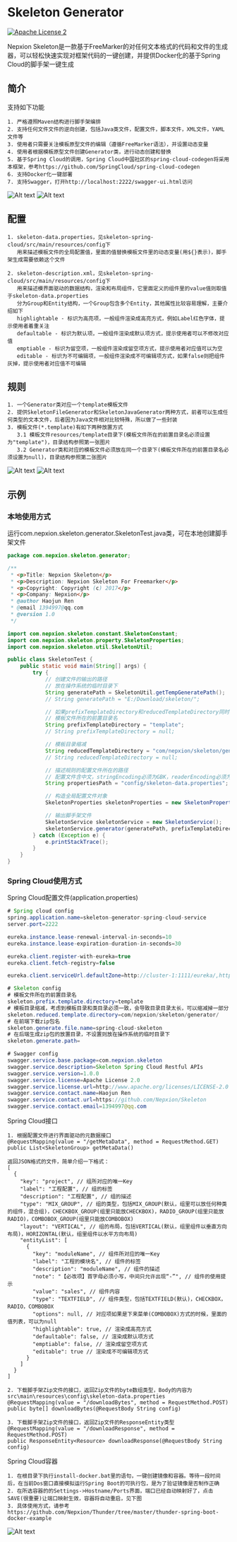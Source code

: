 # Skeleton Generator
[![Apache License 2](https://img.shields.io/badge/license-ASF2-blue.svg)](https://www.apache.org/licenses/LICENSE-2.0.txt)

Nepxion Skeleton是一款基于FreeMarker的对任何文本格式的代码和文件的生成器，可以轻松快速实现对框架代码的一键创建，并提供Docker化的基于Spring Cloud的脚手架一键生成

## 简介
支持如下功能

    1. 严格遵照Maven结构进行脚手架编排
    2. 支持任何文件文件的逆向创建，包括Java类文件，配置文件，脚本文件，XML文件，YAML文件等
    3. 使用者只需要关注模板原型文件的编辑（遵循FreeMarker语法），并设置动态变量
    4. 使用者根据模板原型文件创建Generator类，进行动态创建和替换
    5. 基于Spring Cloud的调用，Spring Cloud中国社区的spring-cloud-codegen将采用本框架，参考https://github.com/SpringCloud/spring-cloud-codegen
    6. 支持Docker化一键部署
    7. 支持Swagger，打开http://localhost:2222/swagger-ui.html访问

![Alt text](https://github.com/Nepxion/Skeleton/blob/master/Docker.jpg)
![Alt text](https://github.com/Nepxion/Skeleton/blob/master/Swagger.jpg)

## 配置

    1. skeleton-data.properties，见skeleton-spring-cloud/src/main/resources/config下
       用来描述模板文件的全局配置值，里面的值替换模板文件里的动态变量(用${}表示)，脚手架生成需要依赖这个文件

    2. skeleton-description.xml，见skeleton-spring-cloud/src/main/resources/config下
       用来描述模界面驱动的数据结构，渲染和布局组件，它里面定义的组件里的value值则取值于skeleton-data.properties
       分为Group和Entity结构，一个Group包含多个Entity，其他属性比较容易理解，主要介绍如下
       highlightable - 标识为高亮项，一般组件渲染成高亮方式，例如Label红色字体，提示使用者着重关注
       defaultable - 标识为默认项，一般组件渲染成默认项方式，提示使用者可以不修改对应值
       emptiable - 标识为留空项，一般组件渲染成留空项方式，提示使用者对应值可以为空
       editable - 标识为不可编辑项，一般组件渲染成不可编辑项方式，如果false则把组件灰掉，提示使用者对应值不可编辑

## 规则
    1. 一个Generator类对应一个template模板文件
    2. 提供SkeletonFileGenerator和SkeletonJavaGenerator两种方式，前者可以生成任何类型的文本文件，后者因为Java文件相对比较特殊，所以做了一些封装
    3. 模板文件(*.template)有如下两种放置方式
       3.1 模板文件resources/template目录下(模板文件所在的前置目录名必须设置为"template")，目录结构参照第一张图片
       3.2 Generator类和对应的模板文件必须放在同一个目录下(模板文件所在的前置目录名必须设置为null)，目录结构参照第二张图片   
![Alt text](https://github.com/Nepxion/Skeleton/blob/master/Template1.jpg)
![Alt text](https://github.com/Nepxion/Skeleton/blob/master/Template2.jpg)

## 示例

### 本地使用方式
运行com.nepxion.skeleton.generator.SkeletonTest.java类，可在本地创建脚手架文件
```java
package com.nepxion.skeleton.generator;

/**
 * <p>Title: Nepxion Skeleton</p>
 * <p>Description: Nepxion Skeleton For Freemarker</p>
 * <p>Copyright: Copyright (c) 2017</p>
 * <p>Company: Nepxion</p>
 * @author Haojun Ren
 * @email 1394997@qq.com
 * @version 1.0
 */

import com.nepxion.skeleton.constant.SkeletonConstant;
import com.nepxion.skeleton.property.SkeletonProperties;
import com.nepxion.skeleton.util.SkeletonUtil;

public class SkeletonTest {
    public static void main(String[] args) {
        try {
            // 创建文件的输出的路径
            // 放在操作系统的临时目录下
            String generatePath = SkeletonUtil.getTempGeneratePath();
            // String generatePath = "E:/Download/skeleton/";

            // 如果prefixTemplateDirectory和reducedTemplateDirectory同时为null，那么Generator类目录和Template目录必须完全一致
            // 模板文件所在的前置目录名
            String prefixTemplateDirectory = "template";
            // String prefixTemplateDirectory = null;

            // 模板目录缩减
            String reducedTemplateDirectory = "com/nepxion/skeleton/generator/";
            // String reducedTemplateDirectory = null;

            // 描述规则的配置文件所在的路径
            // 配置文件含中文，stringEncoding必须为GBK，readerEncoding必须为UTF-8，文本文件编码必须为ANSI
            String propertiesPath = "config/skeleton-data.properties";

            // 构造全局配置文件对象
            SkeletonProperties skeletonProperties = new SkeletonProperties(propertiesPath, SkeletonConstant.ENCODING_GBK, SkeletonConstant.ENCODING_UTF_8);

            // 输出脚手架文件
            SkeletonService skeletonService = new SkeletonService();
            skeletonService.generator(generatePath, prefixTemplateDirectory, reducedTemplateDirectory, skeletonProperties);
        } catch (Exception e) {
            e.printStackTrace();
        }
    }
}
```

### Spring Cloud使用方式

Spring Cloud配置文件(application.properties)
```java
# Spring cloud config
spring.application.name=skeleton-generator-spring-cloud-service
server.port=2222

eureka.instance.lease-renewal-interval-in-seconds=10
eureka.instance.lease-expiration-duration-in-seconds=30

eureka.client.register-with-eureka=true
eureka.client.fetch-registry=false

eureka.client.serviceUrl.defaultZone=http://cluster-1:1111/eureka/,http://cluster-2:1112/eureka/,http://cluster-3:1113/eureka/

# Skeleton config
# 模板文件所在的前置目录名
skeleton.prefix.template.directory=template
# 模板目录缩减，考虑到模板目录和类目录必须一致，会导致目录目录太长，可以缩减掉一部分
skeleton.reduced.template.directory=com/nepxion/skeleton/generator/
# 在前端下载zip包名
skeleton.generate.file.name=spring-cloud-skeleton
# 在后端生成zip包的放置目录，不设置则放在操作系统的临时目录下
skeleton.generate.path=

# Swagger config
swagger.service.base.package=com.nepxion.skeleton
swagger.service.description=Skeleton Spring Cloud Restful APIs
swagger.service.version=1.0.0
swagger.service.license=Apache License 2.0
swagger.service.license.url=http://www.apache.org/licenses/LICENSE-2.0
swagger.service.contact.name=Haojun Ren
swagger.service.contact.url=https://github.com/Nepxion/Skeleton
swagger.service.contact.email=1394997@qq.com
```

Spring Cloud接口

    1. 根据配置文件进行界面驱动的元数据接口
    @RequestMapping(value = "/getMetaData", method = RequestMethod.GET)
    public List<SkeletonGroup> getMetaData()

    返回JSON格式的文件，简单介绍一下格式：
    [
      {
        "key": "project", // 组所对应的唯一Key
        "label": "工程配置", // 组的标签
        "description": "工程配置", // 组的描述
        "type": "MIX_GROUP", // 组的类型，包括MIX_GROUP(默认，组里可以放任何种类的组件，混合组)，CHECKBOX_GROUP(组里只能放CHECKBOX)，RADIO_GROUP(组里只能放RADIO)，COMBOBOX_GROUP(组里只能放COMBOBOX)
        "layout": "VERTICAL", // 组的布局，包括VERTICAL(默认，组里组件以垂直方向布局)，HORIZONTAL(默认，组里组件以水平方向布局)
        "entityList": [
          {
            "key": "moduleName", // 组件所对应的唯一Key
            "label": "工程的模块名", // 组件的标签
            "description": "moduleName", // 组件的描述
            "note": "【必改项】首字母必须小写，中间只允许出现“-”", // 组件的使用提示
            "value": "sales", // 组件内容
            "type": "TEXTFIELD", // 组件类型，包括TEXTFIELD(默认)，CHECKBOX，RADIO，COMBOBOX
            "options": null, // 对应项如果是下来菜单(COMBOBOX)方式的时候，里面的值列表，可以为null
            "highlightable": true, // 渲染成高亮方式
            "defaultable": false, // 渲染成默认项方式
            "emptiable": false, // 渲染成留空项方式
            "editable": true // 渲染成不可编辑项方式
          }
        ]
      }
    ]   

    2. 下载脚手架Zip文件的接口，返回Zip文件的byte数组类型，Body的内容为src\main\resources\config\skeleton-data.properties 
    @RequestMapping(value = "/downloadBytes", method = RequestMethod.POST)
    public byte[] downloadBytes(@RequestBody String config)

    3. 下载脚手架Zip文件的接口，返回Zip文件的ResponseEntity类型
    @RequestMapping(value = "/downloadResponse", method = RequestMethod.POST)
    public ResponseEntity<Resource> downloadResponse(@RequestBody String config)

Spring Cloud容器

    1. 在根目录下执行install-docker.bat里的语句，一键创建镜像和容器。等待一段时间后，在当前Dos窗口直接模拟运行Spring Boot的可执行包，是为了验证镜像是否制作正确
    2. 在所选容器的的Settings->Hostname/Ports界面，端口已经自动映射好了，点击SAVE(很重要)让端口映射生效，容器将自动重启，见下图
    3. 具体使用方式，请参考https://github.com/Nepxion/Thunder/tree/master/thunder-spring-boot-docker-example	

![Alt text](https://github.com/Nepxion/Thunder/blob/master/thunder-spring-boot-docker-example/Docker2.jpg)